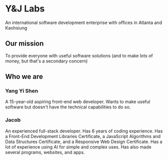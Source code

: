 # Y&J Labs

An international software development enterprise with offices in Atlanta and Kaohsiung

## Our mission

To provide everyone with useful software solutions (and to make lots of money, but that's a secondary concern)

## Who we are

### Yang Yi Shen

A 15-year-old aspiring front-end web developer. Wants to make useful software but doesn't have the technical capabilities to do so.

### Jacob

An experienced full-stack developer. Has 6 years of coding experience. Has a Front-End Development Libraries Certificate, a JavaScript Algorithms and Data Structures Certificate, and a Responsive Web Design Certificate. Has a lot of experience using AI for simple and complex uses. Has also made several programs, websites, and apps.

